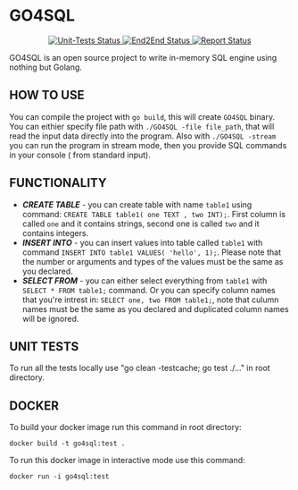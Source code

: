 # GO4SQL

<p align="center">
<a href="https://github.com/LissaGreense/GO4SQL/actions">
<img alt="Unit-Tests Status" src="https://github.com/LissaGreense/GO4SQL/workflows/unit-tests/badge.svg?branch=main"/>
</a>

<a href="https://github.com/LissaGreense/GO4SQL/actions">
<img alt="End2End Status" src="https://github.com/LissaGreense/GO4SQL/workflows/end2end-tests/badge.svg?branch=main"/>
</a>

<a href="https://goreportcard.com/report/github.com/LissaGreense/GO4SQL">
<img alt="Report Status" src="https://goreportcard.com/badge/github.com/LissaGreense/GO4SQL"/>
</a>
</p>

GO4SQL is an open source project to write in-memory SQL engine using nothing but Golang.

## HOW TO USE

You can compile the project with ``go build``, this will create ``GO4SQL`` binary.
You can eithier specify file path with ``./GO4SQL -file file_path``, that will read the input data directly into the
program.
Also with ``./GO4SQL -stream`` you can run the program in stream mode, then you provide SQL commands in your console (
from standard input).

## FUNCTIONALITY

* ***CREATE TABLE*** - you can create table with name ``table1`` using
  command: ``CREATE TABLE table1( one TEXT , two INT);``. First column is called ``one`` and it contains strings, second
  one is called ``two`` and it contains integers.
* ***INSERT INTO*** - you can insert values into table called ``table1`` with
  command ``INSERT INTO table1 VALUES( 'hello', 1);``. Please note that the number or arguments and types of the values
  must be the same as you declared.
* ***SELECT FROM*** - you can either select everything from  ``table1`` with ``SELECT * FROM table1;`` command. Or you
  can specify column names that you're intrest in: ``SELECT one, two FROM table1;``, note that culumn names must be the
  same as you declared and duplicated column names will be ignored.

## UNIT TESTS

To run all the tests locally use "go clean -testcache; go test ./..." in root directory.

## DOCKER

To build your docker image run this command in root directory:
```
docker build -t go4sql:test .
```

To run this docker image in interactive mode use this command:

```
docker run -i go4sql:test
```
